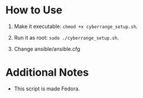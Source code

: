 # How to Use
1. Make it executable: `chmod +x cyberrange_setup.sh`.
2. Run it as root: `sudo ./cyberrange_setup.sh`.

3. Change ansible/ansible.cfg

# Additional Notes
- This script is made Fedora.